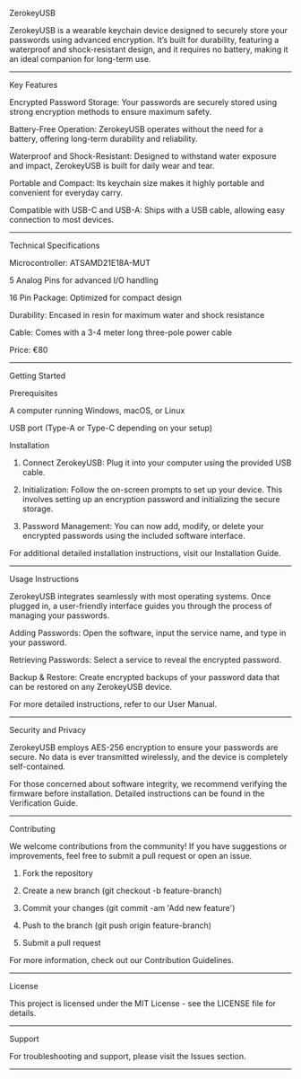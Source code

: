 

ZerokeyUSB

ZerokeyUSB is a wearable keychain device designed to securely store your passwords using advanced encryption. It’s built for durability, featuring a waterproof and shock-resistant design, and it requires no battery, making it an ideal companion for long-term use.


---

Key Features

Encrypted Password Storage: Your passwords are securely stored using strong encryption methods to ensure maximum safety.

Battery-Free Operation: ZerokeyUSB operates without the need for a battery, offering long-term durability and reliability.

Waterproof and Shock-Resistant: Designed to withstand water exposure and impact, ZerokeyUSB is built for daily wear and tear.

Portable and Compact: Its keychain size makes it highly portable and convenient for everyday carry.

Compatible with USB-C and USB-A: Ships with a USB cable, allowing easy connection to most devices.



---

Technical Specifications

Microcontroller: ATSAMD21E18A-MUT

5 Analog Pins for advanced I/O handling

16 Pin Package: Optimized for compact design

Durability: Encased in resin for maximum water and shock resistance

Cable: Comes with a 3-4 meter long three-pole power cable

Price: €80



---

Getting Started

Prerequisites

A computer running Windows, macOS, or Linux

USB port (Type-A or Type-C depending on your setup)


Installation

1. Connect ZerokeyUSB: Plug it into your computer using the provided USB cable.


2. Initialization: Follow the on-screen prompts to set up your device. This involves setting up an encryption password and initializing the secure storage.


3. Password Management: You can now add, modify, or delete your encrypted passwords using the included software interface.



For additional detailed installation instructions, visit our Installation Guide.


---

Usage Instructions

ZerokeyUSB integrates seamlessly with most operating systems. Once plugged in, a user-friendly interface guides you through the process of managing your passwords.

Adding Passwords: Open the software, input the service name, and type in your password.

Retrieving Passwords: Select a service to reveal the encrypted password.

Backup & Restore: Create encrypted backups of your password data that can be restored on any ZerokeyUSB device.


For more detailed instructions, refer to our User Manual.


---

Security and Privacy

ZerokeyUSB employs AES-256 encryption to ensure your passwords are secure. No data is ever transmitted wirelessly, and the device is completely self-contained.

For those concerned about software integrity, we recommend verifying the firmware before installation. Detailed instructions can be found in the Verification Guide.


---

Contributing

We welcome contributions from the community! If you have suggestions or improvements, feel free to submit a pull request or open an issue.

1. Fork the repository


2. Create a new branch (git checkout -b feature-branch)


3. Commit your changes (git commit -am 'Add new feature')


4. Push to the branch (git push origin feature-branch)


5. Submit a pull request



For more information, check out our Contribution Guidelines.


---

License

This project is licensed under the MIT License - see the LICENSE file for details.


---

Support

For troubleshooting and support, please visit the Issues section.


---
